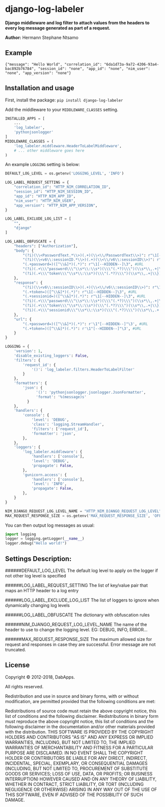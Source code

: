 django-log-labeler
=====================

**Django middleware and log filter to attach values from the headers to every log message generated as part of a request.**

**Author:** Hermann Stephane Ntsamo

Example
-------

```
{"message": "Hello World", "correlation_id": "6da1d73a-9a72-4206-93a4-bac892b76784", "session_id": "none", "app_id": "none", "nim_user": "none", "app_version": "none"}
```


Installation and usage
----------------------

First, install the package: `pip install django-log-labeler`

Add the middleware to your `MIDDLEWARE_CLASSES` setting.

```python
INSTALLED_APPS = [
    ...
    'log_labeler',
    'pythonjsonlogger'
]
MIDDLEWARE_CLASSES = (
    'log_labeler.middleware.HeaderToLabelMiddleware',
    # ... other middleware goes here
)
```

An example `LOGGING` setting is below:

```python
DEFAULT_LOG_LEVEL = os.getenv('LOGGING_LEVEL', 'INFO')

LOG_LABEL_REQUEST_SETTING = {
    "correlation_id": "HTTP_NIM_CORRELATION_ID",
    "session_id": "HTTP_NIM_SESSION_ID",
    "app_id": "HTTP_NIM_APP_ID",
    "nim_user": "HTTP_NIM_USER",
    "app_version": "HTTP_NIM_APP_VERSION",
}

LOG_LABEL_EXCLUDE_LOG_LIST = [
    "",
    "django"
]

LOG_LABEL_OBFUSCATE = {
    "headers": ["Authorization"],
    "body": {
        "(?i)(\\<PasswordText.*\\>)(.+)(\\<\\/PasswordText\\>)": r"\1[--HIDDEN--]\3", #XML
        "(?i)(\\<v6\\:sessionID.*\\>)(.+)(\\<\\/v6\\:sessionID\\>)": r"\1[--HIDDEN--]\3", #XML
        "(.+password=)([^\\&]*)(.*)": r"\1[--HIDDEN--]\3", #URL
        "(?i)(.+\\\"password\\\"\\s*\\:\\s*)(\\\"(.*?)\\\")(\\s*\\,.+|\\})": r'\1"[--HIDDEN--]"\4', #JSON
        "(?i)(.+\\\"token\\\"\\s*\\:\\s*)(\\\"(.*?)\\\")(\\s*\\,.+|\\})": r'\1"[--HIDDEN--]"\4', #JSON
    },
    "response": {
        "(?i)(\\<v6\\:sessionID\\>)(.+)(\\<\\/v6\\:sessionID\\>)": r"\1[--HIDDEN--]\3", #XML
        "(.+token=)([^\\&]*)(.*)": r"\1[--HIDDEN--]\3", #URL
        "(.+sessionid=)([^\\&]*)(.*)": r"\1[--HIDDEN--]\3", #URL
        "(?i)(.+\\\"password\\\"\\s*\\:\\s*)(\\\"(.*?)\\\")(\\s*\\,.+|\\})": r'\1"[--HIDDEN--]"\4', #JSON
        "(?i)(.+\\\"token\\\"\\s*\\:\\s*)(\\\"(.*?)\\\")(\\s*\\,.+|\\})": r'\1"[--HIDDEN--]"\4', #JSON
        "(?i)(.+\\\"sessionid\\\"\\s*\\:\\s*)(\\\"(.*?)\\\")(\\s*\\,.+|\\})": r'\1"[--HIDDEN--]"\4', #JSON
    },
    "url": {
        "(.+password=)([^\\&]*)(.*)": r'\1"[--HIDDEN--]"\3', #URL
        "(.+token=)([^\\&]*)(.*)": r'\1"[--HIDDEN--]"\3', #URL
    }
}

LOGGING = {
    'version': 1,
    'disable_existing_loggers': False,
    'filters': {
        'request_id': {
            '()': 'log_labeler.filters.HeaderToLabelFilter'
        }
    },
    'formatters': {
        'json': {
              '()': 'pythonjsonlogger.jsonlogger.JsonFormatter',
              'format': '%(message)s'
          }
    },
    'handlers': {
        'console': {
            'level': 'DEBUG',
            'class': 'logging.StreamHandler',
            'filters': ['request_id'],
            'formatter': 'json',
        },
    },
    'loggers': {
        'log_labeler.middleware': {
            'handlers': ['console'],
            'level': 'DEBUG',
            'propagate': False,
        },
        'gunicorn.access': {
            'handlers': ['console'],
            'level': 'INFO',
            'propagate': False,
        },
    }
}

NIM_DJANGO_REQUEST_LOG_LEVEL_NAME = "HTTP_NIM_DJANGO_REQUEST_LOG_LEVEL"
MAX_REQUEST_RESPONSE_SIZE = os.getenv('MAX_REQUEST_RESPONSE_SIZE', 'OFF')
```

You can then output log messages as usual:

```python
import logging
logger = logging.getLogger(__name__)
logger.debug("Hello world!")
```

Settings Description:
---------------------

######DEFAULT_LOG_LEVEL
The default log level to apply on the logger if not other log level is specified

######LOG_LABEL_REQUEST_SETTING
The list of key/value pair that maps an HTTP header to a log entry

######LOG_LABEL_EXCLUDE_LOG_LIST
The list of loggers to ignore when dynamically changing log levels

######LOG_LABEL_OBFUSCATE
The dictionary with obfuscation rules

######NIM_DJANGO_REQUEST_LOG_LEVEL_NAME
The name of the header to use to change the logging level. EG: DEBUG, INFO, ERROR...

######MAX_REQUEST_RESPONSE_SIZE
The maximum allowed size for request and responses in case they are successful. Error message are not truncated.


License
-------

Copyright © 2012-2018, DabApps.

All rights reserved.

Redistribution and use in source and binary forms, with or without 
modification, are permitted provided that the following conditions are met:

Redistributions of source code must retain the above copyright notice, this 
list of conditions and the following disclaimer.
Redistributions in binary form must reproduce the above copyright notice, this 
list of conditions and the following disclaimer in the documentation and/or 
other materials provided with the distribution.
THIS SOFTWARE IS PROVIDED BY THE COPYRIGHT HOLDERS AND CONTRIBUTORS "AS IS" AND 
ANY EXPRESS OR IMPLIED WARRANTIES, INCLUDING, BUT NOT LIMITED TO, THE IMPLIED 
WARRANTIES OF MERCHANTABILITY AND FITNESS FOR A PARTICULAR PURPOSE ARE 
DISCLAIMED. IN NO EVENT SHALL THE COPYRIGHT HOLDER OR CONTRIBUTORS BE LIABLE 
FOR ANY DIRECT, INDIRECT, INCIDENTAL, SPECIAL, EXEMPLARY, OR CONSEQUENTIAL 
DAMAGES (INCLUDING, BUT NOT LIMITED TO, PROCUREMENT OF SUBSTITUTE GOODS OR 
SERVICES; LOSS OF USE, DATA, OR PROFITS; OR BUSINESS INTERRUPTION) HOWEVER 
CAUSED AND ON ANY THEORY OF LIABILITY, WHETHER IN CONTRACT, STRICT LIABILITY, 
OR TORT (INCLUDING NEGLIGENCE OR OTHERWISE) ARISING IN ANY WAY OUT OF THE USE 
OF THIS SOFTWARE, EVEN IF ADVISED OF THE POSSIBILITY OF SUCH DAMAGE.
